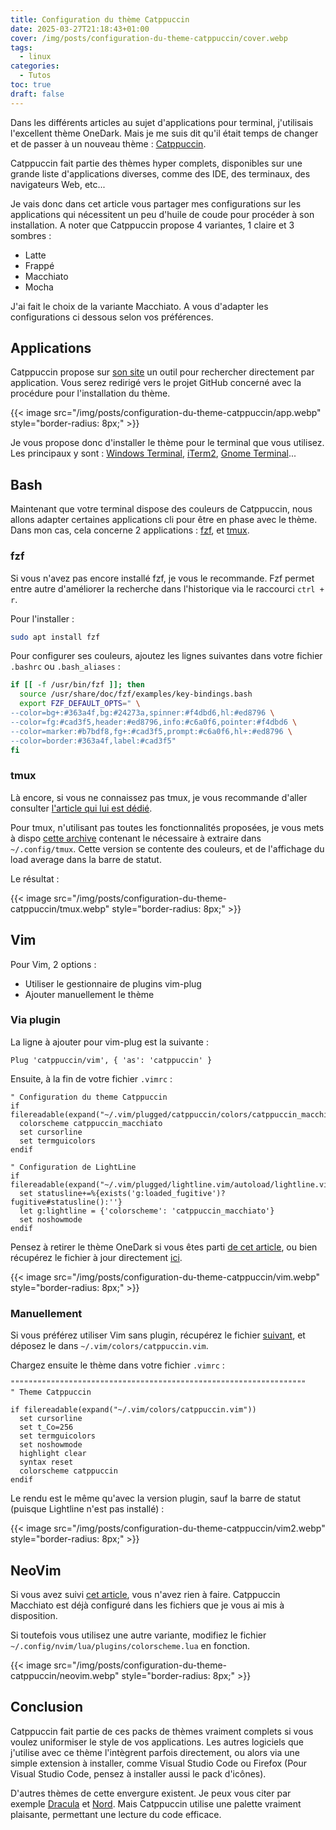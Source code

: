 ```yaml
---
title: Configuration du thème Catppuccin
date: 2025-03-27T21:18:43+01:00
cover: /img/posts/configuration-du-theme-catppuccin/cover.webp
tags:
  - linux
categories:
  - Tutos
toc: true
draft: false
---
```


Dans les différents articles au sujet d'applications pour terminal, j'utilisais l'excellent thème OneDark. Mais je me suis dit qu'il était temps de changer et de passer à un nouveau thème : [Catppuccin](https://catppuccin.com/).

Catppuccin fait partie des thèmes hyper complets, disponibles sur une grande liste d'applications diverses, comme des IDE, des terminaux, des navigateurs Web, etc...

Je vais donc dans cet article vous partager mes configurations sur les applications qui nécessitent un peu d'huile de coude pour procéder à son installation. A noter que Catppuccin propose 4 variantes, 1 claire et 3 sombres : 
- Latte
- Frappé
- Macchiato
- Mocha

J'ai fait le choix de la variante Macchiato. A vous d'adapter les configurations ci dessous selon vos préférences.

## Applications

Catppuccin propose sur [son site](https://catppuccin.com/ports/) un outil pour rechercher directement par application. Vous serez redirigé vers le projet GitHub concerné avec la procédure pour l'installation du thème.

{{< image src="/img/posts/configuration-du-theme-catppuccin/app.webp" style="border-radius: 8px;" >}}

Je vous propose donc d'installer le thème pour le terminal que vous utilisez. Les principaux y sont : [Windows Terminal](https://github.com/catppuccin/windows-terminal), [iTerm2](https://github.com/catppuccin/iterm), [Gnome Terminal](https://github.com/catppuccin/gnome-terminal)...

## Bash

Maintenant que votre terminal dispose des couleurs de Catppuccin, nous allons adapter certaines applications cli pour être en phase avec le thème. Dans mon cas, cela concerne 2 applications : [fzf](https://github.com/junegunn/fzf), et [tmux](https://github.com/tmux/tmux/wiki).

### fzf

Si vous n'avez pas encore installé fzf, je vous le recommande. Fzf permet entre autre d'améliorer la recherche dans l'historique via le raccourci `ctrl + r`.

Pour l'installer : 

```bash
sudo apt install fzf
```

Pour configurer ses couleurs, ajoutez les lignes suivantes dans votre fichier `.bashrc` ou `.bash_aliases` :

```bash
if [[ -f /usr/bin/fzf ]]; then
  source /usr/share/doc/fzf/examples/key-bindings.bash
  export FZF_DEFAULT_OPTS=" \
--color=bg+:#363a4f,bg:#24273a,spinner:#f4dbd6,hl:#ed8796 \
--color=fg:#cad3f5,header:#ed8796,info:#c6a0f6,pointer:#f4dbd6 \
--color=marker:#b7bdf8,fg+:#cad3f5,prompt:#c6a0f6,hl+:#ed8796 \
--color=border:#363a4f,label:#cad3f5"
fi
```

### tmux

Là encore, si vous ne connaissez pas tmux, je vous recommande d'aller consulter [l'article qui lui est dédié](/posts/tmux-multiplexeur-de-terminaux/).

Pour tmux, n'utilisant pas toutes les fonctionnalités proposées, je vous mets à dispo [cette archive](/files/configuration-du-theme-catppuccin/tmux.tar.gz) contenant le nécessaire à extraire dans `~/.config/tmux`. Cette version se contente des couleurs, et de l'affichage du load average dans la barre de statut.

Le résultat : 

{{< image src="/img/posts/configuration-du-theme-catppuccin/tmux.webp" style="border-radius: 8px;" >}}

## Vim

Pour Vim, 2 options : 

- Utiliser le gestionnaire de plugins vim-plug
- Ajouter manuellement le thème

### Via plugin

La ligne à ajouter pour vim-plug est la suivante : 

```vim
Plug 'catppuccin/vim', { 'as': 'catppuccin' }
```

Ensuite, à la fin de votre fichier `.vimrc` :

```vim
" Configuration du theme Catppuccin
if filereadable(expand("~/.vim/plugged/catppuccin/colors/catppuccin_macchiato.vim"))
  colorscheme catppuccin_macchiato
  set cursorline
  set termguicolors
endif

" Configuration de LightLine
if filereadable(expand("~/.vim/plugged/lightline.vim/autoload/lightline.vim"))
  set statusline+=%{exists('g:loaded_fugitive')?fugitive#statusline():''}
  let g:lightline = {'colorscheme': 'catppuccin_macchiato'}
  set noshowmode
endif
```

Pensez à retirer le thème OneDark si vous êtes parti [de cet article](https://jeremky.github.io/posts/vim-neovim-choisissez-votre-configuration/#un-vim-efficace-avec-plugins), ou bien récupérez le fichier à jour directement [ici](https://github.com/jeremky/envbackup/blob/main/dotfiles/.vimrc).

{{< image src="/img/posts/configuration-du-theme-catppuccin/vim.webp" style="border-radius: 8px;" >}}

### Manuellement

Si vous préférez utiliser Vim sans plugin, récupérez le fichier [suivant](https://github.com/catppuccin/vim/blob/main/colors/catppuccin_macchiato.vim), et déposez le dans `~/.vim/colors/catppuccin.vim`.

Chargez ensuite le thème dans votre fichier `.vimrc` :

```vim
""""""""""""""""""""""""""""""""""""""""""""""""""""""""""""""""""
" Theme Catppuccin

if filereadable(expand("~/.vim/colors/catppuccin.vim"))
  set cursorline
  set t_Co=256
  set termguicolors
  set noshowmode
  highlight clear
  syntax reset
  colorscheme catppuccin
endif
```

Le rendu est le même qu'avec la version plugin, sauf la barre de statut (puisque Lightline n'est pas installé) : 

{{< image src="/img/posts/configuration-du-theme-catppuccin/vim2.webp" style="border-radius: 8px;" >}}

## NeoVim

Si vous avez suivi [cet article](https://jeremky.github.io/posts/vim-neovim-choisissez-votre-configuration/#neovim--vim-en-mode-ide), vous n'avez rien à faire. Catppuccin Macchiato est déjà configuré dans les fichiers que je vous ai mis à disposition.

Si toutefois vous utilisez une autre variante, modifiez le fichier `~/.config/nvim/lua/plugins/colorscheme.lua` en fonction.

{{< image src="/img/posts/configuration-du-theme-catppuccin/neovim.webp" style="border-radius: 8px;" >}}

## Conclusion

Catppuccin fait partie de ces packs de thèmes vraiment complets si vous voulez uniformiser le style de vos applications. Les autres logiciels que j'utilise avec ce thème l'intègrent parfois directement, ou alors via une simple extension à installer, comme Visual Studio Code ou Firefox (Pour Visual Studio Code, pensez à installer aussi le pack d'icônes).

D'autres thèmes de cette envergure existent. Je peux vous citer par exemple [Dracula](https://draculatheme.com/) et [Nord](https://www.nordtheme.com/). Mais Catppuccin utilise une palette vraiment plaisante, permettant une lecture du code efficace.
